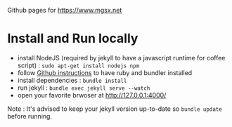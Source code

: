 
Github pages for https://www.mgsx.net

# Install and Run locally

* install NodeJS (required by jekyll to have a javascript runtime for coffee script) : `sudo apt-get install nodejs npm`
* follow [Github instructions](https://help.github.com/articles/setting-up-your-github-pages-site-locally-with-jekyll/) to have ruby and bundler installed
* install dependencies : `bundle install`
* run jekyll : `bundle exec jekyll serve --watch`
* open your favorite brwoser at http://127.0.0.1:4000/

Note : It's advised to keep your jekyll version up-to-date so `bundle update` before running.